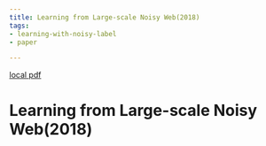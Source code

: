 ```yaml
---
title: Learning from Large-scale Noisy Web(2018)
tags:
- learning-with-noisy-label
- paper

---
```


[local pdf](../../../pdfs/2018-Learning%20from%20Large-scale%20Noisy%20Web.pdf)

# Learning from Large-scale Noisy Web(2018)

